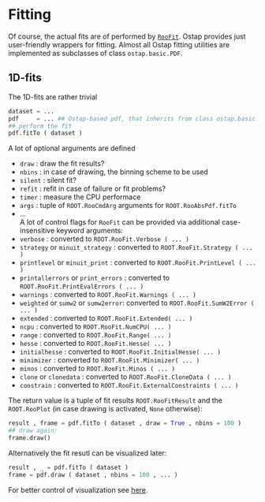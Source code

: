 # Fitting

Of course, the actual fits are of performed by [`RooFit`](https://root.cern.ch/roofit).
Ostap provides just user-friendly wrappers for fitting.
Almost all Ostap fitting utilities are implemented as subclasses of class `ostap.basic.PDF`.

## 1D-fits 

The 1D-fits are rather trivial 
```python
dataset = ...
pdf     = ... ## Ostap-based pdf, that inherits from class ostap.basic.PDF
## perform the fit
pdf.fitTo ( dataset )
```
A lot of optional arguments are defined
 - `draw`    : draw the fit results?
 - `nbins`   : in case of drawing, the binning scheme to be used 
 - `silent`  : silent fit?
 - `refit`   : refit in case of failure or fit problems?
 - `timer`   : measure the CPU performace
 - `args`    : tuple of `ROOT.RooCmdArg` arguments for `ROOT.RooAbsPdf.fitTo`
 - ...  
A lot of control flags for `RooFit` can be provided via additional case-insensitive keyword
arguments:
 - `verbose`   : converted to `ROOT.RooFit.Verbose ( ... )`
 - `strategy` or `minuit_strategy`  : converted to `ROOT.RooFit.Strategy ( ... )`
 - `printlevel` or `minuit_print`  : converted to `ROOT.RooFit.PrintLevel ( ... )`
 - `printallerrors` or `print_errors`  : converted to `ROOT.RooFit.PrintEvalErrors ( ... )`
 - `warnings` : converted to `ROOT.RooFit.Warnings ( ... )`
 - `weighted` or `sumw2` or `sumw2error`: converted to `ROOT.RooFit.SumW2Error ( ... )`
 - `extended` : converted to `ROOT.RooFit.Extended( ... )`
 - `ncpu` : converted to `ROOT.RooFit.NumCPU( ... )`
 - `range` : converted to `ROOT.RooFit.Range( ... )`
 - `hesse` : converted to `ROOT.RooFit.Hesse( ... )`
 - `initialhesse` : converted to `ROOT.RooFit.InitialHesse( ... )`
 - `minimizer` : converted to `ROOT.RooFit.Minimizer( ... )`
 - `minos` : converted to `ROOT.RooFit.Minos ( ... )`
 - `clone` or `clonedata` : converted to `ROOT.RooFit.CloneData ( ... )`
 - `constrain` : converted to `ROOT.RooFit.ExternalConstraints ( ... )`


The return value is a tuple of fit results `ROOT.RooFitResult` and the `ROOT.RooPlot`  (in case drawing is activated, `None` otherwise):
```python
result , frame = pdf.fitTo ( dataset , draw = True , nbins = 100 )
## draw again:
frame.draw() 
```
Alternatively the fit resutl can be visualized later:
```python
result , _ = pdf.fitTo ( dataset )
frame = pdf.draw ( dataset , nbins = 100 , ... ) 
```

For better control of visualization see [here](../plotting/FITDRAW.md).



